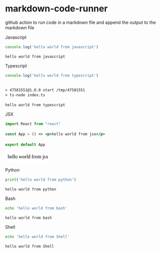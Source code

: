 # markdown-code-runner
github action to run code in a markdown file and append the output to the markdown file

Javascript
``` js
console.log('hello world from javascript')
```

``` markdown-code-runner output
hello world from javascript
```

Typescript
``` ts
console.log('hello world from typescript')
```

``` markdown-code-runner output

> 47581551@1.0.0 start /tmp/47581551
> ts-node index.ts

hello world from typescript
```

JSX
``` jsx
import React from "react"

const App = () => <p>hello world from jsx</p>

export default App
```

<!-- markdown-code-runner image-start -->

![rendered jsx](./README.4.png)

<!-- markdown-code-runner image-end -->

Python
``` py
print('hello world from python')
```

``` markdown-code-runner output
hello world from python
```

Bash
``` bash
echo 'hello world from bash'
```

``` markdown-code-runner output
hello world from bash
```

Shell
``` sh
echo 'hello world from Shell'
```

``` markdown-code-runner output
hello world from Shell
```
